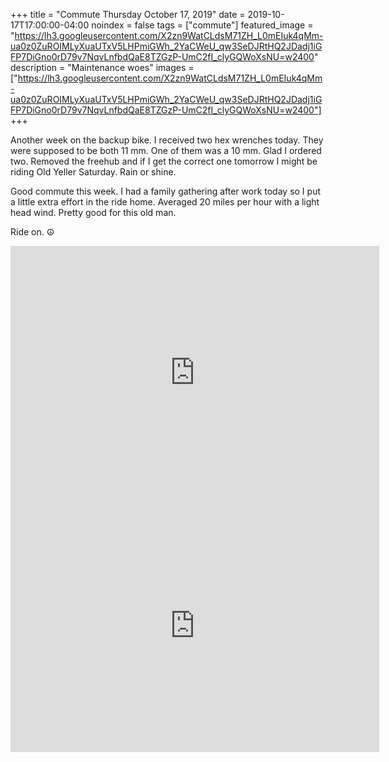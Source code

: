 +++
title =  "Commute Thursday October 17, 2019"
date = 2019-10-17T17:00:00-04:00
noindex = false
tags = ["commute"]
featured_image = "https://lh3.googleusercontent.com/X2zn9WatCLdsM71ZH_L0mEIuk4qMm-ua0z0ZuROIMLyXuaUTxV5LHPmiGWh_2YaCWeU_qw3SeDJRtHQ2JDadj1iGFP7DiGno0rD79v7NqvLnfbdQaE8TZGzP-UmC2fI_clyGQWoXsNU=w2400"
description = "Maintenance woes"
images = ["https://lh3.googleusercontent.com/X2zn9WatCLdsM71ZH_L0mEIuk4qMm-ua0z0ZuROIMLyXuaUTxV5LHPmiGWh_2YaCWeU_qw3SeDJRtHQ2JDadj1iGFP7DiGno0rD79v7NqvLnfbdQaE8TZGzP-UmC2fI_clyGQWoXsNU=w2400"]
+++

Another week on the backup bike. I received two hex wrenches today. They were supposed to be both 11 mm. One of them was a 10 mm. Glad I ordered two. Removed the freehub and if I get the correct one tomorrow I might be riding Old Yeller Saturday. Rain or shine.

Good commute this week. I had a family gathering after work today so I put a little extra effort in the ride home. Averaged 20 miles per hour with a light head wind. Pretty good for this old man. 

Ride on. ☮

<iframe height='405' width='590' frameborder='0' allowtransparency='true' scrolling='no' src='https://www.strava.com/activities/2795303758/embed/f684579fff0f240acea21cd653f9494dcf5b411b'></iframe>

<iframe height='405' width='590' frameborder='0' allowtransparency='true' scrolling='no' src='https://www.strava.com/activities/2796776122/embed/8bbd0c1f01f13cc9be20fb6723fd9dc62a92d6f6'></iframe>
